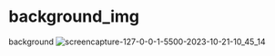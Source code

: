 # background_img
 background
![screencapture-127-0-0-1-5500-2023-10-21-10_45_14](https://github.com/Ansh-02/background_img/assets/144118177/9cc78ab2-dbca-4d8d-8985-627b01ad2d11)

 
